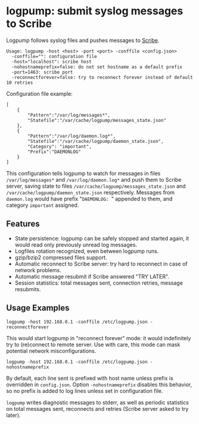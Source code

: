 # logpump: submit syslog messages to Scribe

Logpump follows syslog files and pushes messages to [Scribe][].

	Usage: logpump -host <host> -port <port> -conffile <config.json>
	  -conffile="": configuration file
	  -host="localhost": scribe host
	  -nohostnameprefix=false: do not set hostname as a default prefix
	  -port=1463: scribe port
	  -reconnectforever=false: try to reconnect forever instead of default 10 retries

Configuration file example:

	[
		{
			"Pattern":"/var/log/messages*",
			"Statefile":"/var/cache/logpump/messages_state.json"
		},
		{
			"Pattern":"/var/log/daemon.log*",
			"Statefile":"/var/cache/logpump/daemon_state.json",
			"Category": "important",
			"Prefix":"DAEMONLOG"
		}
	]

This configuration tells logpump to watch for messages in files
`/var/log/messages*` and `/var/log/daemon.log*` and push them to Scribe server,
saving state to files `/var/cache/logpump/messages_state.json` and
`/var/cache/logpump/daemon_state.json` respectively. Messages from `daemon.log`
would have prefix "`DAEMONLOG: `" appended to them, and category `important`
assigned.

## Features

* State persistence: logpump can be safely stopped and started again, it would
  read only previously unread log messages.
* Logfiles rotation recognized, even between logpump runs.
* gzip/bzip2 compressed files support.
* Automatic reconnect to Scribe server: try hard to reconnect in case of
  network problems.
* Automatic message resubmit if Scribe answered "TRY LATER".
* Session statistics: total messages sent, connection retries, message
  resubmits.

## Usage Examples

	logpump -host 192.168.0.1 -conffile /etc/logpump.json -reconnectforever

This would start logpump in "reconnect forever" mode: it would indefinitely try
to (re)connect to remote server. Use with care, this mode can mask potential
network misconfigurations.

	logpump -host 192.168.0.1 -conffile /etc/logpump.json -nohostnameprefix

By default, each line sent is prefixed with host name unless prefix is
overridden in `config.json`. Option `-nohostnameprefix` disables this behavior,
so no prefix is added to log lines unless set in configuration file.

`logpump` writes diagnostic messages to stderr, as well as periodic statistics
on total messages sent, reconnects and retries (Scribe server asked to try
later).


[Scribe]: https://github.com/facebook/scribe
